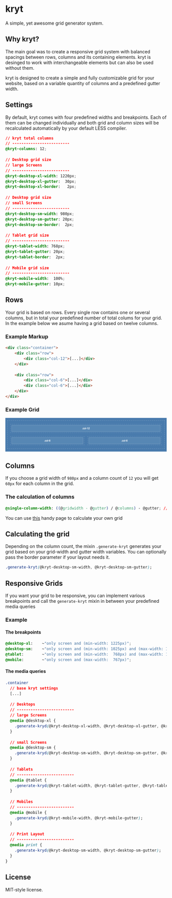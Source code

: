 # kryt
A simple, yet awesome grid generator system.


## Why kryt?
The main goal was to create a responsive grid system with balanced spacings between rows, columns and its containing elements. kryt is desinged to work with interchangeable elements but can also be used without them.

kryt is designed to create a simple and fully customizable grid for your website, based on a variable quantity of columns and a predefined gutter width.

## Settings
By default, kryt comes with four predefined widths and breakpoints. Each of them can be changed individually and both grid and column sizes will be recalculated automatically by your default LESS compiler.

```css
// kryt total columns
// -------------------------
@kryt-columns: 12;

// Desktop grid size
// large Screens
// -------------------------
@kryt-desktop-xl-width:	1220px;
@kryt-desktop-xl-gutter:  30px;
@kryt-desktop-xl-border:   2px;

// Desktop grid size
// small Screens
// -------------------------
@kryt-desktop-sm-width:	980px;
@kryt-desktop-sm-gutter: 20px;
@kryt-desktop-sm-border:  2px;

// Tablet grid size
// -------------------------
@kryt-tablet-width: 768px;
@kryt-tablet-gutter: 20px;
@kryt-tablet-border:  2px;

// Mobile grid size
// -------------------------
@kryt-mobile-width:  100%;
@kryt-mobile-gutter: 10px;
```

## Rows
Your grid is based on rows. Every single row contains one or several columns, but in total your predefined number of total colums for your grid. In the example below we asume having a grid based on twelve columns.

### Example Markup
```html
<div class="container">
	<div class="row">
		<div class="col-12">[...]</div>
	</div>

	<div class="row">
		<div class="col-6">[...]</div>
		<div class="col-6">[...]</div>
	</div>
</div>
```

### Example Grid
![image](images/grid-12.png)

## Columns
If you choose a grid width of `980px` and a column count of `12` you will get `60px` for each column in the grid.

### The calculation of columns
```css
@single-column-width: ((@gridwidth - @gutter) / @columns) - @gutter; //60px
```

You can use [this](http://gridcalculator.dk/#/980/12/20/20) handy page to calculate your own grid

## Calculating the grid 

Depending on the column count, the mixin `.generate-kryt` generates your grid based on your grid-width and gutter width variables. You can optionally pass the border parameter if your layout needs it.


```css
.generate-kryt(@kryt-desktop-sm-width, @kryt-desktop-sm-gutter);
```


## Responsive Grids
If you want your grid to be responsive, you can implement various breakpoints and call the `generate-kryt` mixin in between your predefined media queries

### Example
#### The breakpoints
```css
@desktop-xl:	~"only screen and (min-width: 1225px)";
@desktop-sm:	~"only screen and (min-width: 1025px) and (max-width: 1224px)";
@tablet:		~"only screen and (min-width:  768px) and (max-width: 1024px)";
@mobile:		~"only screen and (max-width:  767px)";
```

#### The media queries
```css
.container
  // base kryt settings
  [...]
  
  // Desktops
  // -------------------------
  // large Screens
  @media @desktop-xl {
    .generate-kryd(@kryt-desktop-xl-width, @kryt-desktop-xl-gutter, @kryt-desktop-xl-border);
  }

  // small Screens
  @media @desktop-sm {
    .generate-kryd(@kryt-desktop-sm-width, @kryt-desktop-sm-gutter, @kryt-desktop-sm-border);
  }

  // Tablets
  // -------------------------
  @media @tablet {
    .generate-kryd(@kryt-tablet-width, @kryt-tablet-gutter, @kryt-tablet-border);
  }

  // Mobiles
  // -------------------------
  @media @mobile {
    .generate-kryd(@kryt-mobile-width, @kryt-mobile-gutter);
  }

  // Print Layout
  // -------------------------
  @media print {
    .generate-kryd(@kryt-desktop-sm-width, @kryt-desktop-sm-gutter);
  }
}
```



## License
MIT-style license.